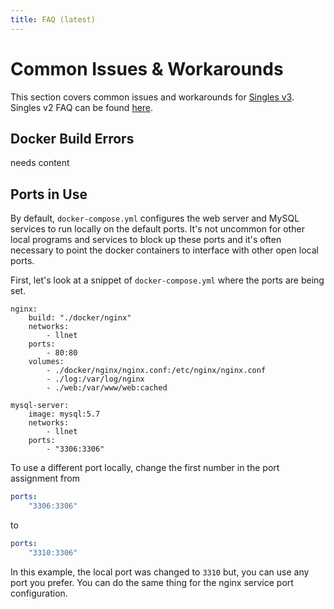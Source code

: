 ```yaml
---
title: FAQ (latest)
---
```


# Common Issues & Workarounds
This section covers common issues and workarounds for [Singles v3](https://github.com/leaplogic/singles/tree/v3). Singles v2 FAQ can be found [here](/faq/craft2/).

## Docker Build Errors
needs content

## Ports in Use
By default, `docker-compose.yml` configures the web server and MySQL services to run locally on the default ports. It's not uncommon for other local programs and services to block up these ports and it's often necessary to point the docker containers to interface with other open local ports.

First, let's look at a snippet of `docker-compose.yml` where the ports are being set.

``` yml{6,17}
nginx:
    build: "./docker/nginx"
    networks:
        - llnet
    ports:
        - 80:80
    volumes:
        - ./docker/nginx/nginx.conf:/etc/nginx/nginx.conf
        - ./log:/var/log/nginx
        - ./web:/var/www/web:cached

mysql-server:
    image: mysql:5.7
    networks:
        - llnet
    ports:
        - "3306:3306"
```

To use a different port locally, change the first number in the port assignment from

``` yml
ports: 
    "3306:3306"
```
to
``` yml
ports: 
    "3310:3306"
```

In this example, the local port was changed to `3310` but, you can use any port you prefer. You can do the same thing for the nginx service port configuration.
